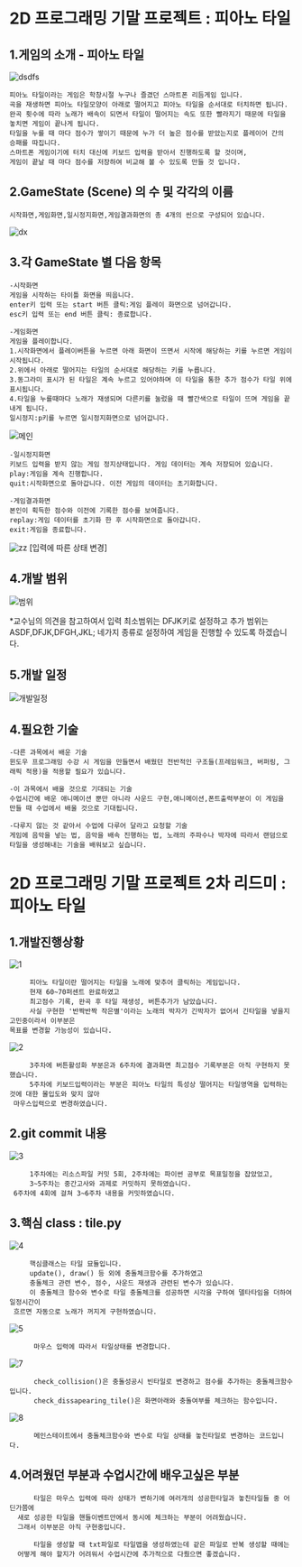 2D 프로그래밍 기말 프로젝트 : 피아노 타일
============================
1.게임의 소개 - 피아노 타일
---------------

![dsdfs](./dsdfs.png)

	피아노 타일이라는 게임은 학창시절 누구나 즐겼던 스마트폰 리듬게임 입니다.
	곡을 재생하면 피아노 타일모양이 아래로 떨어지고 피아노 타일을 순서대로 터치하면 됩니다.
	완곡 횟수에 따라 노래가 배속이 되면서 타일이 떨어지는 속도 또한 빨라지기 때문에 타일을 놓치면 게임이 끝나게 됩니다.
	타일을 누를 때 마다 점수가 쌓이기 때문에 누가 더 높은 점수를 받았는지로 플레이어 간의 승패를 따집니다.
	스마트폰 게임이기에 터치 대신에 키보드 입력을 받아서 진행하도록 할 것이며,
	게임이 끝날 때 마다 점수를 저장하여 비교해 볼 수 있도록 만들 것 입니다.

2.GameState (Scene) 의 수 및 각각의 이름
--------------------------------------------------
	시작화면,게임화면,일시정지화면,게임결과화면의 총 4개의 씬으로 구성되어 있습니다.
	
![dx](./dx.png)

3.각 GameState 별 다음 항목
--------------------------------
	-시작화면
	게임을 시작하는 타이틀 화면을 띄웁니다.
	enter키 입력 또는 start 버튼 클릭:게임 플레이 화면으로 넘어갑니다.
	esc키 입력 또는 end 버튼 클릭: 종료합니다.
 
	-게임화면
	게임을 플레이합니다.
	1.시작화면에서 플레이버튼을 누르면 아래 화면이 뜨면서 시작에 해당하는 키를 누르면 게임이 시작됩니다.	
	2.위에서 아래로 떨어지는 타일의 순서대로 해당하는 키를 누릅니다.
	3.동그라미 표시가 된 타일은 계속 누르고 있어야하며 이 타일을 통한 추가 점수가 타일 위에 표시됩니다.
	4.타일을 누를때마다 노래가 재생되며 다른키를 눌렀을 때 빨간색으로 타일이 뜨며 게임을 끝내게 됩니다.
	일시정지:p키를 누르면 일시정지화면으로 넘어갑니다.

![메인](./메인.png)

	-일시정지화면
	키보드 입력을 받지 않는 게임 정지상태입니다. 게임 데이터는 계속 저장되어 있습니다.
	play:게임을 계속 진행합니다.
	quit:시작화면으로 돌아갑니다. 이전 게임의 데이터는 초기화합니다.

	-게임결과화면
	본인이 획득한 점수와 이전에 기록한 점수를 보여줍니다.
	replay:게임 데이터를 초기화 한 후 시작화면으로 돌아갑니다.
	exit:게임을 종료합니다.
	
![zz](./zz.png)
[입력에 따른 상태 변경]

4.개발 범위
-----------

![범위](./범위.png)

*교수님의 의견을 참고하여서 입력 최소범위는 DFJK키로 설정하고 추가 범위는 ASDF,DFJK,DFGH,JKL; 네가지 종류로 설정하여 게임을 진행할 수 있도록 하겠습니다.

5.개발 일정
-----------

![개발일정](./개발일정.png)

4.필요한 기술
-------------
	-다른 과목에서 배운 기술
	윈도우 프로그래밍 수강 시 게임을 만들면서 배웠던 전반적인 구조들(프레임워크, 버퍼링, 그래픽 적용)을 적용할 필요가 있습니다.  

	-이 과목에서 배울 것으로 기대되는 기술
	수업시간에 배운 애니메이션 뿐만 아니라 사운드 구현,애니메이션,폰트출력부분이 이 게임을 만들 때 수업에서 배울 것으로 기대됩니다.

	-다루지 않는 것 같아서 수업에 다루어 달라고 요청할 기술
	게임에 음악을 넣는 법, 음악을 배속 진행하는 법, 노래의 주파수나 박자에 따라서 랜덤으로 타일을 생성해내는 기술을 배워보고 싶습니다.
	
2D 프로그래밍 기말 프로젝트 2차 리드미 : 피아노 타일
============================
1.개발진행상황
-------------

![1](./1.png)

         피아노 타일이란 떨어지는 타일을 노래에 맞추어 클릭하는 게임입니다.
         현재 60~70퍼센트 완료하였고
         최고점수 기록, 완곡 후 타일 재생성, 버튼추가가 남았습니다.
         사실 구현한 '반짝반짝 작은별'이라는 노래의 박자가 긴박자가 없어서 긴타일을 넣을지 고민중이라서 이부분은
	목표를 변경할 가능성이 있습니다.

![2](./2.png)

         3주차에 버튼활성화 부분은과 6주차에 결과화면 최고점수 기록부분은 아직 구현하지 못했습니다.
         5주차에 키보드입력이라는 부분은 피아노 타일의 특성상 떨어지는 타일영역을 입력하는 것에 대한 몰입도와 맞지 않아 
	 마우스입력으로 변경하였습니다.

2.git commit 내용
-----------------

![3](./3.png)

         1주차에는 리소스파일 커밋 5회, 2주차에는 파이썬 공부로 목표일정을 잡았었고, 
         3~5주차는 중간고사와 과제로 커밋하지 못하였습니다.
	 6주차에 4회에 걸쳐 3~6주차 내용을 커밋하였습니다.

3.핵심 class : tile.py
----------------------

![4](./4.png)

         핵심클래스는 타일 묘듈입니다.
         update(), draw() 등 외에 충돌체크함수를 추가하였고
         충돌체크 관련 변수, 점수, 사운드 재생과 관련된 변수가 있습니다.
         이 충돌체크 함수와 변수로 타일 충돌체크를 성공하면 시각을 구하여 델타타임을 더하여 일정시간이 
	 흐르면 자동으로 노래가 꺼지게 구현하였습니다.

![5](./5.png)

          마우스 입력에 따라서 타일상태를 변경합니다.

![7](./7.png)

          check_collision()은 충돌성공시 빈타일로 변경하고 점수를 추가하는 충돌체크함수입니다. 
          check_dissapearing_tile()은 화면아래와 충돌여부를 체크하는 함수입니다.


![8](./8.png)

          메인스테이트에서 충돌체크함수와 변수로 타일 상태를 놓친타일로 변경하는 코드입니다.

4.어려웠던 부분과 수업시간에 배우고싶은 부분
----------------------------------------
          타일은 마우스 입력에 따라 상태가 변하기에 여러개의 성공한타일과 놓친타일들 중 어딘가쯤에 
	  새로 성공한 타일을 핸들이벤트안에서 동시에 체크하는 부분이 어려웠습니다.
	  그래서 이부분은 아직 구현중입니다.

          타일을 생성할 때 txt파일로 타일맵을 생성하였는데 같은 파일로 반복 생성할 때에는 
	  어떻게 해야 할지가 어려워서 수업시간에 추가적으로 다뤘으면 좋겠습니다.
